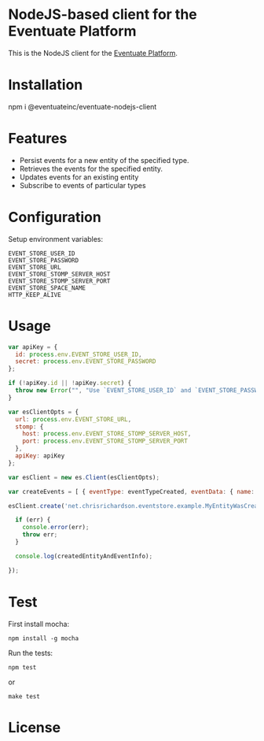 NodeJS-based client for the Eventuate Platform
======================

This is the NodeJS client for the [Eventuate Platform](http://eventuate.io/).

# Installation

npm i @eventuateinc/eventuate-nodejs-client

# Features
  * Persist events for a new entity of the specified type.
  * Retrieves the events for the specified entity.
  * Updates events for an existing entity
  * Subscribe to events of particular types

# Configuration

Setup environment variables:

    EVENT_STORE_USER_ID
    EVENT_STORE_PASSWORD
    EVENT_STORE_URL
    EVENT_STORE_STOMP_SERVER_HOST
    EVENT_STORE_STOMP_SERVER_PORT
    EVENT_STORE_SPACE_NAME
    HTTP_KEEP_ALIVE

# Usage

```javascript
var apiKey = {
  id: process.env.EVENT_STORE_USER_ID,
  secret: process.env.EVENT_STORE_PASSWORD
};

if (!apiKey.id || !apiKey.secret) {
  throw new Error("", "Use `EVENT_STORE_USER_ID` and `EVENT_STORE_PASSWORD` to set auth data");
}

var esClientOpts = {
  url: process.env.EVENT_STORE_URL,
  stomp: {
    host: process.env.EVENT_STORE_STOMP_SERVER_HOST,
    port: process.env.EVENT_STORE_STOMP_SERVER_PORT
  },
  apiKey: apiKey
};

var esClient = new es.Client(esClientOpts);

var createEvents = [ { eventType: eventTypeCreated, eventData: { name: 'Fred' } } ];

esClient.create('net.chrisrichardson.eventstore.example.MyEntityWasCreated', createEvents, function (err, createdEntityAndEventInfo) {

  if (err) {
    console.error(err);
    throw err;
  }

  console.log(createdEntityAndEventInfo);

});
```

# Test

First install mocha:

    npm install -g mocha

Run the tests:

    npm test

or

    make test


# License
